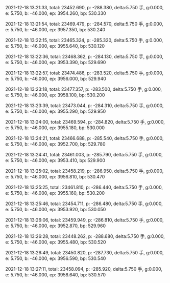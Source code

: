 2021-12-18 13:21:33, total: 23452.690, p: -288.380, delta:5.750 手, g:0.000, e: 5.750, b: -46.000, ep: 3954.260, bp: 530.330

2021-12-18 13:21:54, total: 23469.479, p: -284.570, delta:5.750 手, g:0.000, e: 5.750, b: -46.000, ep: 3957.350, bp: 530.240

2021-12-18 13:22:15, total: 23465.324, p: -285.320, delta:5.750 手, g:0.000, e: 5.750, b: -46.000, ep: 3955.640, bp: 530.120

2021-12-18 13:22:36, total: 23468.362, p: -284.130, delta:5.750 手, g:0.000, e: 5.750, b: -46.000, ep: 3953.390, bp: 529.690

2021-12-18 13:22:57, total: 23474.486, p: -283.520, delta:5.750 手, g:0.000, e: 5.750, b: -46.000, ep: 3956.000, bp: 529.940

2021-12-18 13:23:18, total: 23477.357, p: -283.500, delta:5.750 手, g:0.000, e: 5.750, b: -46.000, ep: 3958.100, bp: 530.200

2021-12-18 13:23:39, total: 23473.044, p: -284.310, delta:5.750 手, g:0.000, e: 5.750, b: -46.000, ep: 3955.290, bp: 529.950

2021-12-18 13:24:00, total: 23469.594, p: -284.820, delta:5.750 手, g:0.000, e: 5.750, b: -46.000, ep: 3955.180, bp: 530.000

2021-12-18 13:24:21, total: 23466.688, p: -285.540, delta:5.750 手, g:0.000, e: 5.750, b: -46.000, ep: 3952.700, bp: 529.780

2021-12-18 13:24:41, total: 23461.003, p: -285.790, delta:5.750 手, g:0.000, e: 5.750, b: -46.000, ep: 3953.410, bp: 529.900

2021-12-18 13:25:02, total: 23458.219, p: -286.950, delta:5.750 手, g:0.000, e: 5.750, b: -46.000, ep: 3956.810, bp: 530.470

2021-12-18 13:25:25, total: 23461.810, p: -286.440, delta:5.750 手, g:0.000, e: 5.750, b: -46.000, ep: 3955.160, bp: 530.200

2021-12-18 13:25:46, total: 23454.711, p: -286.480, delta:5.750 手, g:0.000, e: 5.750, b: -46.000, ep: 3953.920, bp: 530.050

2021-12-18 13:26:06, total: 23459.949, p: -286.810, delta:5.750 手, g:0.000, e: 5.750, b: -46.000, ep: 3952.870, bp: 529.960

2021-12-18 13:26:28, total: 23448.262, p: -288.680, delta:5.750 手, g:0.000, e: 5.750, b: -46.000, ep: 3955.480, bp: 530.520

2021-12-18 13:26:49, total: 23450.820, p: -287.730, delta:5.750 手, g:0.000, e: 5.750, b: -46.000, ep: 3956.590, bp: 530.540

2021-12-18 13:27:11, total: 23458.094, p: -285.920, delta:5.750 手, g:0.000, e: 5.750, b: -46.000, ep: 3958.640, bp: 530.570